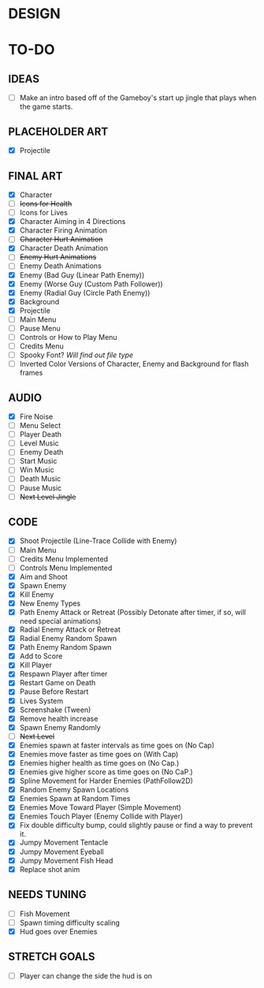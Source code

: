 # DESIGN

# TO-DO

## IDEAS
- [ ] Make an intro based off of the Gameboy's start up jingle that plays when the game starts.

## PLACEHOLDER ART
- [x] Projectile

## FINAL ART
- [x] Character
- [ ] ~~Icons for Health~~
- [ ] Icons for Lives
- [x] Character Aiming in 4 Directions
- [x] Character Firing Animation
- [ ] ~~Character Hurt Animation~~
- [x] Character Death Animation
- [ ] ~~Enemy Hurt Animations~~
- [ ] Enemy Death Animations
- [x] Enemy (Bad Guy (Linear Path Enemy))
- [x] Enemy (Worse Guy (Custom Path Follower))
- [x] Enemy (Radial Guy (Circle Path Enemy))
- [x] Background 
- [x] Projectile 
- [ ] Main Menu 
- [ ] Pause Menu 
- [ ] Controls or How to Play Menu 
- [ ] Credits Menu 
- [ ] Spooky Font? *Will find out file type*
- [ ] Inverted Color Versions of Character, Enemy and Background for flash frames

## AUDIO
- [x] Fire Noise
- [ ] Menu Select
- [ ] Player Death
- [ ] Level Music
- [ ] Enemy Death
- [ ] Start Music
- [ ] Win Music
- [ ] Death Music
- [ ] Pause Music
- [ ] ~~Next Level Jingle~~

## CODE
- [x] Shoot Projectile (Line-Trace Collide with Enemy)
- [ ] Main Menu
- [ ] Credits Menu Implemented
- [ ] Controls Menu Implemented
- [x] Aim and Shoot 
- [x] Spawn Enemy
- [x] Kill Enemy
- [x] New Enemy Types
- [x] Path Enemy Attack or Retreat (Possibly Detonate after timer, if so, will need special animations)
- [x] Radial Enemy Attack or Retreat
- [x] Radial Enemy Random Spawn
- [x] Path Enemy Random Spawn
- [x] Add to Score
- [x] Kill Player 
- [x] Respawn Player after timer
- [x] Restart Game on Death
- [x] Pause Before Restart
- [x] Lives System
- [x] Screenshake (Tween)
- [x] Remove health increase
- [x] Spawn Enemy Randomly
- [ ] ~~Next Level~~
- [x] Enemies spawn at faster intervals as time goes on (No Cap)
- [x] Enemies move faster as time goes on (With Cap)
- [x] Enemies higher health as time goes on (No Cap.)
- [x] Enemies give higher score as time goes on (No CaP.)
- [x] Spline Movement for Harder Enemies (PathFollow2D)
- [x] Random Enemy Spawn Locations
- [x] Enemies Spawn at Random Times
- [x] Enemies Move Toward Player (Simple Movement)
- [x] Enemies Touch Player (Enemy Collide with Player)
- [x] Fix double difficulty bump, could slightly pause or find a way to prevent it.
- [x] Jumpy Movement Tentacle
- [x] Jumpy Movement Eyeball
- [x] Jumpy Movement Fish Head
- [x] Replace shot anim

## NEEDS TUNING
- [ ] Fish Movement
- [ ] Spawn timing difficulty scaling
- [x] Hud goes over Enemies

## STRETCH GOALS
- [ ] Player can change the side the hud is on
